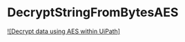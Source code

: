 # DecryptStringFromBytesAES

[![Decrypt data using AES within UiPath]]({https://youtu.be/bcCc6RVzUJ8} "Link Title")
